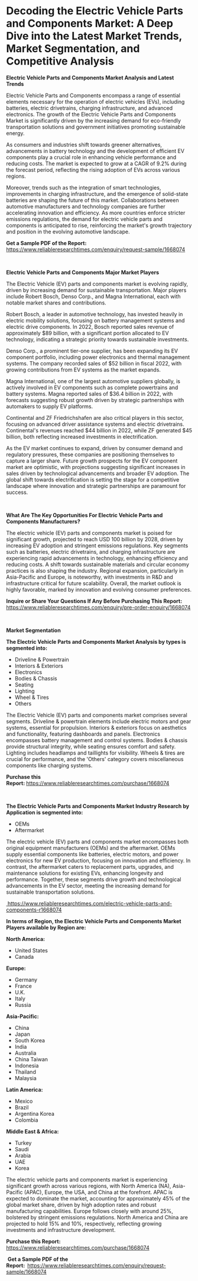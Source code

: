 <p><h1>Decoding the Electric Vehicle Parts and Components Market: A Deep Dive into the Latest Market Trends, Market Segmentation, and Competitive Analysis</h1></p><p><strong>Electric Vehicle Parts and Components Market Analysis and Latest Trends</strong></p>
<p><p>Electric Vehicle Parts and Components encompass a range of essential elements necessary for the operation of electric vehicles (EVs), including batteries, electric drivetrains, charging infrastructure, and advanced electronics. The growth of the Electric Vehicle Parts and Components Market is significantly driven by the increasing demand for eco-friendly transportation solutions and government initiatives promoting sustainable energy. </p><p>As consumers and industries shift towards greener alternatives, advancements in battery technology and the development of efficient EV components play a crucial role in enhancing vehicle performance and reducing costs. The market is expected to grow at a CAGR of 9.2% during the forecast period, reflecting the rising adoption of EVs across various regions. </p><p>Moreover, trends such as the integration of smart technologies, improvements in charging infrastructure, and the emergence of solid-state batteries are shaping the future of this market. Collaborations between automotive manufacturers and technology companies are further accelerating innovation and efficiency. As more countries enforce stricter emissions regulations, the demand for electric vehicle parts and components is anticipated to rise, reinforcing the market's growth trajectory and position in the evolving automotive landscape.</p></p>
<p><strong>Get a Sample PDF of the Report:&nbsp;</strong> <a href="https://www.reliableresearchtimes.com/enquiry/request-sample/1668074?utm_campaign=3671&utm_medium=2&utm_source=Github&utm_content=ia&utm_term=19042025&utm_id=electric-vehicle-parts-and-components">https://www.reliableresearchtimes.com/enquiry/request-sample/1668074</a></p>
<p>&nbsp;</p>
<p><strong>Electric Vehicle Parts and Components Major Market Players</strong></p>
<p><p>The Electric Vehicle (EV) parts and components market is evolving rapidly, driven by increasing demand for sustainable transportation. Major players include Robert Bosch, Denso Corp., and Magna International, each with notable market shares and contributions.</p><p>Robert Bosch, a leader in automotive technology, has invested heavily in electric mobility solutions, focusing on battery management systems and electric drive components. In 2022, Bosch reported sales revenue of approximately $89 billion, with a significant portion allocated to EV technology, indicating a strategic priority towards sustainable investments.</p><p>Denso Corp., a prominent tier-one supplier, has been expanding its EV component portfolio, including power electronics and thermal management systems. The company recorded sales of $52 billion in fiscal 2022, with growing contributions from EV systems as the market expands.</p><p>Magna International, one of the largest automotive suppliers globally, is actively involved in EV components such as complete powertrains and battery systems. Magna reported sales of $36.4 billion in 2022, with forecasts suggesting robust growth driven by strategic partnerships with automakers to supply EV platforms.</p><p>Continental and ZF Friedrichshafen are also critical players in this sector, focusing on advanced driver assistance systems and electric drivetrains. Continental's revenues reached $44 billion in 2022, while ZF generated $45 billion, both reflecting increased investments in electrification.</p><p>As the EV market continues to expand, driven by consumer demand and regulatory pressures, these companies are positioning themselves to capture a larger share. Future growth prospects for the EV component market are optimistic, with projections suggesting significant increases in sales driven by technological advancements and broader EV adoption. The global shift towards electrification is setting the stage for a competitive landscape where innovation and strategic partnerships are paramount for success.</p></p>
<p>&nbsp;</p>
<p><strong>What Are The Key Opportunities For Electric Vehicle Parts and Components Manufacturers?</strong></p>
<p><p>The electric vehicle (EV) parts and components market is poised for significant growth, projected to reach USD 100 billion by 2028, driven by increasing EV adoption and stringent emissions regulations. Key segments such as batteries, electric drivetrains, and charging infrastructure are experiencing rapid advancements in technology, enhancing efficiency and reducing costs. A shift towards sustainable materials and circular economy practices is also shaping the industry. Regional expansion, particularly in Asia-Pacific and Europe, is noteworthy, with investments in R&D and infrastructure critical for future scalability. Overall, the market outlook is highly favorable, marked by innovation and evolving consumer preferences.</p></p>
<p><strong>Inquire or Share Your Questions If Any Before Purchasing This Report:</strong> <a href="https://www.reliableresearchtimes.com/enquiry/pre-order-enquiry/1668074?utm_campaign=3671&utm_medium=2&utm_source=Github&utm_content=ia&utm_term=19042025&utm_id=electric-vehicle-parts-and-components">https://www.reliableresearchtimes.com/enquiry/pre-order-enquiry/1668074</a></p>
<p>&nbsp;</p>
<p><strong>Market Segmentation</strong></p>
<p><strong>The Electric Vehicle Parts and Components Market Analysis by types is segmented into:</strong></p>
<p><ul><li>Driveline & Powertrain</li><li>Interiors & Exteriors</li><li>Electronics</li><li>Bodies & Chassis</li><li>Seating</li><li>Lighting</li><li>Wheel & Tires</li><li>Others</li></ul></p>
<p><p>The Electric Vehicle (EV) parts and components market comprises several segments. Driveline & powertrain elements include electric motors and gear systems, essential for propulsion. Interiors & exteriors focus on aesthetics and functionality, featuring dashboards and panels. Electronics encompasses battery management and control systems. Bodies & chassis provide structural integrity, while seating ensures comfort and safety. Lighting includes headlamps and taillights for visibility. Wheels & tires are crucial for performance, and the 'Others' category covers miscellaneous components like charging systems.</p></p>
<p><strong>Purchase this Report:&nbsp;</strong><a href="https://www.reliableresearchtimes.com/purchase/1668074?utm_campaign=3671&utm_medium=2&utm_source=Github&utm_content=ia&utm_term=19042025&utm_id=electric-vehicle-parts-and-components">https://www.reliableresearchtimes.com/purchase/1668074</a></p>
<p>&nbsp;</p>
<p><strong>The Electric Vehicle Parts and Components Market Industry Research by Application is segmented into:</strong></p>
<p><ul><li>OEMs</li><li>Aftermarket</li></ul></p>
<p><p>The electric vehicle (EV) parts and components market encompasses both original equipment manufacturers (OEMs) and the aftermarket. OEMs supply essential components like batteries, electric motors, and power electronics for new EV production, focusing on innovation and efficiency. In contrast, the aftermarket caters to replacement parts, upgrades, and maintenance solutions for existing EVs, enhancing longevity and performance. Together, these segments drive growth and technological advancements in the EV sector, meeting the increasing demand for sustainable transportation solutions.</p></p>
<p><a href="https://www.reliableresearchtimes.com/electric-vehicle-parts-and-components-r1668074?utm_campaign=3671&utm_medium=2&utm_source=Github&utm_content=ia&utm_term=19042025&utm_id=electric-vehicle-parts-and-components">&nbsp;https://www.reliableresearchtimes.com/electric-vehicle-parts-and-components-r1668074</a></p>
<p><strong>In terms of Region, the Electric Vehicle Parts and Components Market Players available by Region are:</strong></p>
<p>
    <p> <strong> North America: </strong>
        <ul>
            <li>United States</li>
            <li>Canada</li>
        </ul>
        </p> 
    <p> <strong> Europe: </strong>
        <ul>
            <li>Germany</li>
            <li>France</li>
            <li>U.K.</li>
            <li>Italy</li>
            <li>Russia</li>
        </ul>
        </p> 
    <p> <strong> Asia-Pacific: </strong>
        <ul>
            <li>China</li>
            <li>Japan</li>
            <li>South Korea</li>
            <li>India</li>
            <li>Australia</li>
            <li>China Taiwan</li>
            <li>Indonesia</li>
            <li>Thailand</li>
            <li>Malaysia</li>
        </ul>
        </p> 
    <p> <strong> Latin America: </strong>
        <ul>
            <li>Mexico</li>
            <li>Brazil</li>
            <li>Argentina Korea</li>
            <li>Colombia</li>
        </ul>
        </p> 
    <p> <strong> Middle East & Africa: </strong>
        <ul>
            <li>Turkey</li>
            <li>Saudi</li>
            <li>Arabia</li>
            <li>UAE</li>
            <li>Korea</li>
        </ul>
    </p>
    </p>
<p><p>The electric vehicle parts and components market is experiencing significant growth across various regions, with North America (NA), Asia-Pacific (APAC), Europe, the USA, and China at the forefront. APAC is expected to dominate the market, accounting for approximately 45% of the global market share, driven by high adoption rates and robust manufacturing capabilities. Europe follows closely with around 25%, bolstered by stringent emissions regulations. North America and China are projected to hold 15% and 10%, respectively, reflecting growing investments and infrastructure development.</p></p>
<p><strong>Purchase this Report: </strong><a href="https://www.reliableresearchtimes.com/purchase/1668074?utm_campaign=3671&utm_medium=2&utm_source=Github&utm_content=ia&utm_term=19042025&utm_id=electric-vehicle-parts-and-components">https://www.reliableresearchtimes.com/purchase/1668074</a></p>
<p>&nbsp;<strong>Get a Sample PDF of the Report:&nbsp;&nbsp;</strong><a href="https://www.reliableresearchtimes.com/enquiry/request-sample/1668074?utm_campaign=3671&utm_medium=2&utm_source=Github&utm_content=ia&utm_term=19042025&utm_id=electric-vehicle-parts-and-components">https://www.reliableresearchtimes.com/enquiry/request-sample/1668074</a></p>
<p><strong></strong></p>
<p><p></p><p></p><p></p></p>